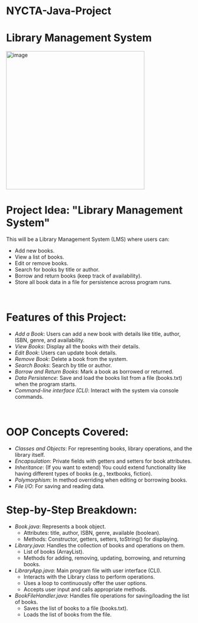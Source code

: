 # NYCTA-Java-Project
# Library Management System


<img width="374" alt="image" src="https://github.com/user-attachments/assets/be0e19f6-0d02-46ac-a8eb-637bdd8ca716" />

# Project Idea: "Library Management System"
This will be a Library Management System (LMS) where users can:
- Add new books.
- View a list of books.
- Edit or remove books.
- Search for books by title or author.
- Borrow and return books (keep track of availability).
- Store all book data in a file for persistence across program runs.

<br/>

# Features of this Project:
- *Add a Book*: Users can add a new book with details like title, author, ISBN, genre, and availability.
- *View Books*: Display all the books with their details.
- *Edit Book*: Users can update book details.
- *Remove Book*: Delete a book from the system.
- *Search Books*: Search by title or author.
- *Borrow and Return Books*: Mark a book as borrowed or returned.
- *Data Persistence*: Save and load the books list from a file (books.txt) when the program starts.
- *Command-line interface (CLI)*: Interact with the system via console commands.

<br/>

# OOP Concepts Covered:
- *Classes and Objects*: For representing books, library operations, and the library itself.
- *Encapsulation*: Private fields with getters and setters for book attributes.
- *Inheritance*: (If you want to extend) You could extend functionality like having different types of books (e.g., textbooks, fiction).
- *Polymorphism*: In method overriding when editing or borrowing books.
- *File I/O*: For saving and reading data.


# Step-by-Step Breakdown:
- *Book.java*: Represents a book object.
    - Attributes: title, author, ISBN, genre, available (boolean).
    - Methods: Constructor, getters, setters, toString() for displaying.
- *Library.java*: Handles the collection of books and operations on them.
    - List of books (ArrayList<Book>).
    - Methods for adding, removing, updating, borrowing, and returning books.
- *LibraryApp.java*: Main program file with user interface (CLI).
    - Interacts with the Library class to perform operations.
    - Uses a loop to continuously offer the user options.
    - Accepts user input and calls appropriate methods.
- *BookFileHandler.java*: Handles file operations for saving/loading the list of books.
    - Saves the list of books to a file (books.txt).
    - Loads the list of books from the file.
